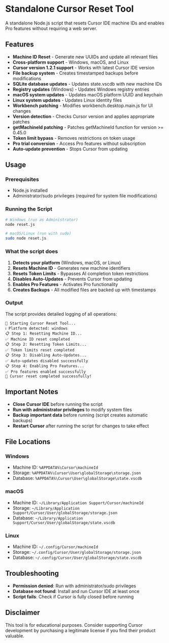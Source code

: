 # Standalone Cursor Reset Tool

A standalone Node.js script that resets Cursor IDE machine IDs and enables Pro features without requiring a web server.

## Features

- **Machine ID Reset** - Generate new UUIDs and update all relevant files
- **Cross-platform support** - Windows, macOS, and Linux
- **Cursor version 1.2.1 support** - Works with latest Cursor IDE version
- **File backup system** - Creates timestamped backups before modifications
- **SQLite database updates** - Updates state.vscdb with new machine IDs
- **Registry updates** (Windows) - Updates Windows registry entries
- **macOS system updates** - Updates macOS platform UUID and keychain
- **Linux system updates** - Updates Linux identity files
- **Workbench patching** - Modifies workbench.desktop.main.js for UI changes
- **Version detection** - Checks Cursor version and applies appropriate patches
- **getMachineId patching** - Patches getMachineId function for version >= 0.45.0
- **Token limit bypass** - Removes restrictions on token usage
- **Pro trial conversion** - Access Pro features without subscription
- **Auto-update prevention** - Stops Cursor from updating

## Usage

### Prerequisites

- Node.js installed
- Administrator/sudo privileges (required for system file modifications)

### Running the Script

```bash
# Windows (run as Administrator)
node reset.js

# macOS/Linux (run with sudo)
sudo node reset.js
```

### What the script does

1. **Detects your platform** (Windows, macOS, or Linux)
2. **Resets Machine ID** - Generates new machine identifiers
3. **Resets Token Limits** - Bypasses AI completion token restrictions
4. **Disables Auto-Updates** - Prevents Cursor from updating
5. **Enables Pro Features** - Activates Pro functionality
6. **Creates Backups** - All modified files are backed up with timestamps

### Output

The script provides detailed logging of all operations:

```
🔄 Starting Cursor Reset Tool...
ℹ️ Platform detected: windows
📋 Step 1: Resetting Machine ID...
✅ Machine ID reset completed
📋 Step 2: Resetting Token Limits...
✅ Token limits reset completed
📋 Step 3: Disabling Auto-Updates...
✅ Auto-updates disabled successfully
📋 Step 4: Enabling Pro Features...
✅ Pro features enabled successfully
🎉 Cursor reset completed successfully!
```

## Important Notes

- **Close Cursor IDE** before running the script
- **Run with administrator privileges** to modify system files
- **Backup important data** before running (script creates automatic backups)
- **Restart Cursor** after running the script for changes to take effect

## File Locations

### Windows
- Machine ID: `%APPDATA%\Cursor\machineId`
- Storage: `%APPDATA%\Cursor\User\globalStorage\storage.json`
- Database: `%APPDATA%\Cursor\User\globalStorage\state.vscdb`

### macOS
- Machine ID: `~/Library/Application Support/Cursor/machineId`
- Storage: `~/Library/Application Support/Cursor/User/globalStorage/storage.json`
- Database: `~/Library/Application Support/Cursor/User/globalStorage/state.vscdb`

### Linux
- Machine ID: `~/.config/Cursor/machineId`
- Storage: `~/.config/Cursor/User/globalStorage/storage.json`
- Database: `~/.config/Cursor/User/globalStorage/state.vscdb`

## Troubleshooting

- **Permission denied**: Run with administrator/sudo privileges
- **Database not found**: Install and run Cursor IDE at least once
- **Script fails**: Check if Cursor is fully closed before running

## Disclaimer

This tool is for educational purposes. Consider supporting Cursor development by purchasing a legitimate license if you find their product valuable.